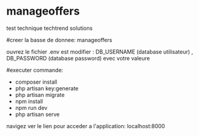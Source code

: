 # manageoffers
test technique  techtrend solutions

#creer la basse de donnee:
manageoffers

ouvrez le fichier .env est modifier : DB_USERNAME (database utilisateur) , DB_PASSWORD (database password)
evec votre valeure


#executer commande:

- composer install
- php artisan key:generate
- php artisan migrate
- npm install
- npm run dev
- php artisan serve

navigez ver le lien pour acceder a l'application:
localhost:8000
